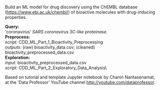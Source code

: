 Build an ML model for drug discovery using the ChEMBL database (https://www.ebi.ac.uk/chembl/) of bioactive molecules with drug-inducing properties.

**Query:** \
'coronavirus' *SARS coronavirus 3C-like proteinase*.\
**Preprocess:** \
*script:* CDD_ML_Part_1_Bioactivity_Preprocessing \
*outputs:* (raw) bioactivity_data.csv; (cleaned) bioactivity_preprocessed_data.csv\
**Exploration:** \
*input:* bioactivity_preprocessed_data.csv\
*script:* CDD_ML_Part_2_Exploratory_Data_Analysis\

Based on tutorial and template Jupyter notebook by Chanin Nantasenamat, 
at the 'Data Professor' YouTube channel http://youtube.com/dataprofessor.
